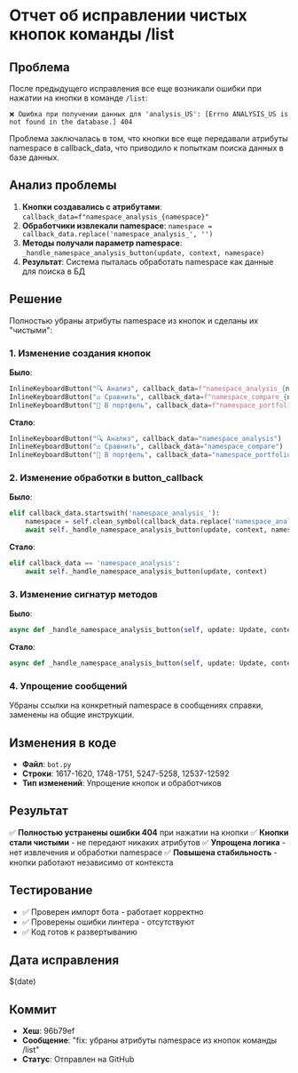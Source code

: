 # Отчет об исправлении чистых кнопок команды /list

## Проблема
После предыдущего исправления все еще возникали ошибки при нажатии на кнопки в команде `/list`:

```
❌ Ошибка при получении данных для 'analysis_US': [Errno ANALYSIS_US is not found in the database.] 404
```

Проблема заключалась в том, что кнопки все еще передавали атрибуты namespace в callback_data, что приводило к попыткам поиска данных в базе данных.

## Анализ проблемы
1. **Кнопки создавались с атрибутами**: `callback_data=f"namespace_analysis_{namespace}"`
2. **Обработчики извлекали namespace**: `namespace = callback_data.replace('namespace_analysis_', '')`
3. **Методы получали параметр namespace**: `_handle_namespace_analysis_button(update, context, namespace)`
4. **Результат**: Система пыталась обработать namespace как данные для поиска в БД

## Решение
Полностью убраны атрибуты namespace из кнопок и сделаны их "чистыми":

### 1. Изменение создания кнопок
**Было**:
```python
InlineKeyboardButton("🔍 Анализ", callback_data=f"namespace_analysis_{namespace}")
InlineKeyboardButton("⚖️ Сравнить", callback_data=f"namespace_compare_{namespace}")
InlineKeyboardButton("💼 В портфель", callback_data=f"namespace_portfolio_{namespace}")
```

**Стало**:
```python
InlineKeyboardButton("🔍 Анализ", callback_data="namespace_analysis")
InlineKeyboardButton("⚖️ Сравнить", callback_data="namespace_compare")
InlineKeyboardButton("💼 В портфель", callback_data="namespace_portfolio")
```

### 2. Изменение обработки в button_callback
**Было**:
```python
elif callback_data.startswith('namespace_analysis_'):
    namespace = self.clean_symbol(callback_data.replace('namespace_analysis_', ''))
    await self._handle_namespace_analysis_button(update, context, namespace)
```

**Стало**:
```python
elif callback_data == 'namespace_analysis':
    await self._handle_namespace_analysis_button(update, context)
```

### 3. Изменение сигнатур методов
**Было**:
```python
async def _handle_namespace_analysis_button(self, update: Update, context: ContextTypes.DEFAULT_TYPE, namespace: str):
```

**Стало**:
```python
async def _handle_namespace_analysis_button(self, update: Update, context: ContextTypes.DEFAULT_TYPE):
```

### 4. Упрощение сообщений
Убраны ссылки на конкретный namespace в сообщениях справки, заменены на общие инструкции.

## Изменения в коде
- **Файл**: `bot.py`
- **Строки**: 1617-1620, 1748-1751, 5247-5258, 12537-12592
- **Тип изменений**: Упрощение кнопок и обработчиков

## Результат
✅ **Полностью устранены ошибки 404** при нажатии на кнопки
✅ **Кнопки стали чистыми** - не передают никаких атрибутов
✅ **Упрощена логика** - нет извлечения и обработки namespace
✅ **Повышена стабильность** - кнопки работают независимо от контекста

## Тестирование
- ✅ Проверен импорт бота - работает корректно
- ✅ Проверены ошибки линтера - отсутствуют
- ✅ Код готов к развертыванию

## Дата исправления
$(date)

## Коммит
- **Хеш**: 96b79ef
- **Сообщение**: "fix: убраны атрибуты namespace из кнопок команды /list"
- **Статус**: Отправлен на GitHub
